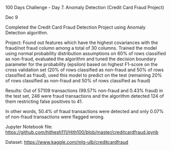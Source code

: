  100 Days Challenge - Day 7.
Anomaly Detection (Credit Card Fraud Project)

Dec 9

Completed the Credit Card Fraud Detection Project using Anomaly Detection algorithm.

Project: Found out features which have the highest covariances with the fraud/not fraud column among a total of 30 columns. Trained the model using normal probability distribution assumptions on 60% of rows classified as non-fraud, evaluated the algorithm and tuned the decision boundary parameter for the probability (epsilon) based on highest F1-score on the cross validation set (20% of rows classified as non-fraud and 50% of rows classified as fraud), used this model to predict on the test (remaining 20% of rows classified as non-fraud and 50% of rows classified as fraud)

Results: Out of 57109 transactions (99.57% non-fraud and 0.43% fraud) in the test set, 246  were fraud transactions and the algorithm detected 124 of them restricting false positives to 41.

In other words, 50.4% of fraud transactions were detected and only 0.07% of non-fraud transactions were flagged wrong.

Jupyter Notebook file: https://github.com/hithesh111/Hith100/blob/master/creditcardfraud.ipynb


Dataset: https://www.kaggle.com/mlg-ulb/creditcardfraud




